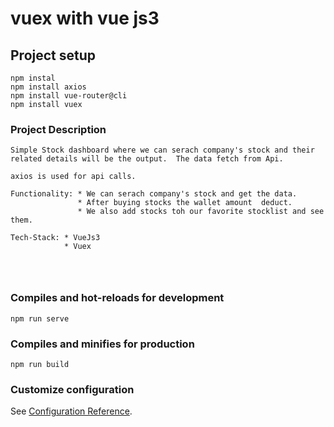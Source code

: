 # vuex with vue js3

## Project setup
```
npm instal 
npm install axios
npm install vue-router@cli
npm install vuex
```
### Project Description
```
Simple Stock dashboard where we can serach company's stock and their related details will be the output.  The data fetch from Api.

axios is used for api calls.

Functionality: * We can serach company's stock and get the data.
               * After buying stocks the wallet amount  deduct.
               * We also add stocks toh our favorite stocklist and see them.
               
Tech-Stack: * VueJs3
            * Vuex
            
            
                  
```

### Compiles and hot-reloads for development
```
npm run serve
```

### Compiles and minifies for production
```
npm run build
```

### Customize configuration
See [Configuration Reference](https://cli.vuejs.org/config/).

